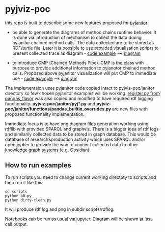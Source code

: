 # pyjviz-poc

this repo is built to describe some new features proposed for [pyjanitor](https://github.com/pyjanitor-devs/pyjanitor):

- be able to generate the diagrams of method chains runtime behavior. it is done via introduction of mechanism to collect the data during pyjanitor chained method calls. The data collected are to be stored as RDF/turtle file. Later it is possible to use provided visualisation scripts to present collected trace as diagram - [code example](https://github.com/asmirnov69/pyjviz-poc/blob/main/scripts/dirty-clean.py) --> [diagram](https://github.com/asmirnov69/pyjviz-poc/blob/main/scripts/rdflog/dirty-clean.ttl.dot.png)

- to introduce CMP (Chained Methods Pipe). CMP is the class with purpose to provide additional information to pyjanotor chained method calls. Proposed above pyjanitor visualization will put CMP to immediate use - [code example](https://github.com/asmirnov69/pyjviz-poc/blob/main/scripts/conditional_join_w_cmp.py) --> [diagram](https://github.com/asmirnov69/pyjviz-poc/blob/main/scripts/rdflog/conditional_join_w_cmp.ttl.dot.png)

The implementaion uses pyjanitor code copied intact to pyjviz-poc/janitor directory so few chosen pyjanitor examples will be working.
[register.py from pandas_flavor](https://github.com/Zsailer/pandas_flavor/blob/master/pandas_flavor/register.py) was also copied and modified to have required rdf logging functionality.
<b>pyjviz-poc/janitor/pyj*.py</b> and <b>pyjviz-poc/janitor/functions/pandas_builtin_overrides.py</b> are new files with proposed functionality implementation.

Immediate focus is to have png diagram files generation working using rdflib with provided SPARQL and graphviz. There is a bigger idea of rdf logs and similarily collected data to be stored in graph database. This would be database of research&production activity which uses SPARQL and/or opencypher to provide the way to connect collected data to other knowledge graph systems (e.g. Obsidian).

## How to run examples

To run scripts you need to change current working directoty to scripts and then run it like this:

```
cd scripts
python a0.py
python dirty-clean.py
```

It will produce rdf log and png in subdir scripts/rdflog.

Notebooks can be run as usual via jupyter. Diagram will be shown at last cell output.

